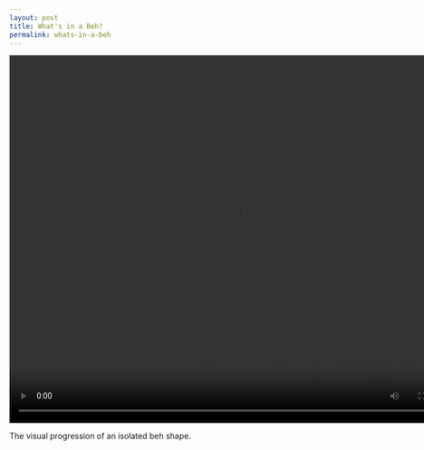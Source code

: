 ```yaml
---
layout: post
title: What's in a Beh?
permalink: whats-in-a-beh
---
```


<video width="800" height="650" controls autoplay>
  <source "theruqahproject/public/Beh.mp4" type="video/mp4">
 </video>

<p class="caption">
The visual progression of an isolated beh shape.
</p>
